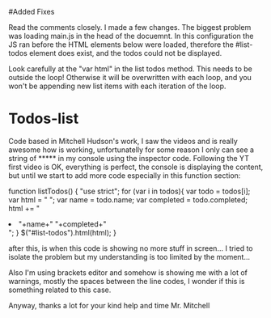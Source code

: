 #Added Fixes 

Read the comments closely. I made a few changes. The biggest problem was loading main.js in the head of the docuemnt. In this configuration the JS ran before the HTML elements below were loaded, therefore the #list-todos element does exist, and the todos could not be displayed. 

Look carefully at the "var html" in the list todos method. This needs to be outside the loop! Otherwise it will be overwritten with each loop, and you won't be appending new list items with each iteration of the loop. 

# Todos-list
Code based in Mitchell Hudson's work, I saw the videos and is really awesome how is working, unfortunatelly for some reason I only
can see a string of ***** in my console using the inspector code.
Following the YT first video is OK, everything is perfect, the console is displaying the content, but until we start to add
more code especially in this function section:


function listTodos() {
	"use strict";
	for (var i in todos){
	var todo = todos[i];		
		var html = " ";
		var name = todo.name;
		var completed = todo.completed;
		html += "<li>"+name+" "+completed+"</li>";
	}
	$("#list-todos").html(html);
}



after this, is when this code is showing no more stuff in screen... I tried to isolate the problem but my understanding is too limited
by the moment...

Also I'm using brackets editor and somehow is showing me with a lot of warnings, mostly the spaces between the line codes, I wonder if
this is something related to this case.

Anyway, thanks a lot for your  kind help and time Mr. Mitchell



